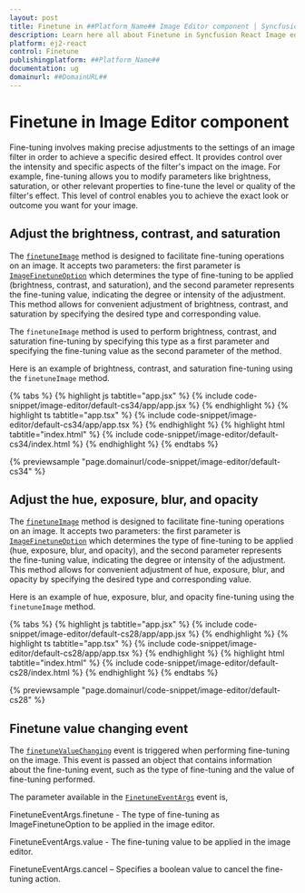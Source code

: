 ```yaml
---
layout: post
title: Finetune in ##Platform_Name## Image Editor component | Syncfusion
description: Learn here all about Finetune in Syncfusion React Image editor component of Syncfusion Essential JS 2 and more.
platform: ej2-react
control: Finetune 
publishingplatform: ##Platform_Name##
documentation: ug
domainurl: ##DomainURL##
---
```


# Finetune in Image Editor component

Fine-tuning involves making precise adjustments to the settings of an image filter in order to achieve a specific desired effect. It provides control over the intensity and specific aspects of the filter's impact on the image. For example, fine-tuning allows you to modify parameters like brightness, saturation, or other relevant properties to fine-tune the level or quality of the filter's effect. This level of control enables you to achieve the exact look or outcome you want for your image.

## Adjust the brightness, contrast, and saturation

The [`finetuneImage`](https://ej2.syncfusion.com/react/documentation/api/image-editor/#finetuneImage) method is designed to facilitate fine-tuning operations on an image. It accepts two parameters: the first parameter is [`ImageFinetuneOption`](https://ej2.syncfusion.com/react/documentation/api/image-editor/imageFinetuneOption/) which determines the type of fine-tuning to be applied (brightness, contrast, and saturation), and the second parameter represents the fine-tuning value, indicating the degree or intensity of the adjustment. This method allows for convenient adjustment of brightness, contrast, and saturation by specifying the desired type and corresponding value.

The `finetuneImage` method is used to perform brightness, contrast, and saturation fine-tuning by specifying this type as a first parameter and specifying the fine-tuning value as the second parameter of the method.

Here is an example of brightness, contrast, and saturation fine-tuning using the `finetuneImage` method.

{% tabs %}
{% highlight js tabtitle="app.jsx" %}
{% include code-snippet/image-editor/default-cs34/app/app.jsx %}
{% endhighlight %}
{% highlight ts tabtitle="app.tsx" %}
{% include code-snippet/image-editor/default-cs34/app/app.tsx %}
{% endhighlight %}
{% highlight html tabtitle="index.html" %}
{% include code-snippet/image-editor/default-cs34/index.html %}
{% endhighlight %}
{% endtabs %}
        
{% previewsample "page.domainurl/code-snippet/image-editor/default-cs34" %}

## Adjust the hue, exposure, blur, and opacity

The [`finetuneImage`](https://ej2.syncfusion.com/react/documentation/api/image-editor/#finetuneImage) method is designed to facilitate fine-tuning operations on an image. It accepts two parameters: the first parameter is [`ImageFinetuneOption`](https://ej2.syncfusion.com/react/documentation/api/image-editor/imageFinetuneOption/) which determines the type of fine-tuning to be applied (hue, exposure, blur, and opacity), and the second parameter represents the fine-tuning value, indicating the degree or intensity of the adjustment. This method allows for convenient adjustment of hue, exposure, blur, and opacity by specifying the desired type and corresponding value.

Here is an example of hue, exposure, blur, and opacity fine-tuning using the `finetuneImage` method. 

{% tabs %}
{% highlight js tabtitle="app.jsx" %}
{% include code-snippet/image-editor/default-cs28/app/app.jsx %}
{% endhighlight %}
{% highlight ts tabtitle="app.tsx" %}
{% include code-snippet/image-editor/default-cs28/app/app.tsx %}
{% endhighlight %}
{% highlight html tabtitle="index.html" %}
{% include code-snippet/image-editor/default-cs28/index.html %}
{% endhighlight %}
{% endtabs %}
        
{% previewsample "page.domainurl/code-snippet/image-editor/default-cs28" %}

## Finetune value changing event 

The [`finetuneValueChanging`](https://ej2.syncfusion.com/documentation/api/image-editor/#finetunevaluechanging) event is triggered when performing fine-tuning on the image. This event is passed an object that contains information about the fine-tuning event, such as the type of fine-tuning and the value of fine-tuning performed. 

The parameter available in the [`FinetuneEventArgs`](https://ej2.syncfusion.com/react/documentation/api/image-editor/finetuneEventArgs/) event is, 

FinetuneEventArgs.finetune - The type of fine-tuning as ImageFinetuneOption to be applied in the image editor. 

FinetuneEventArgs.value - The fine-tuning value to be applied in the image editor. 

FinetuneEventArgs.cancel – Specifies a boolean value to cancel the fine-tuning action. 
